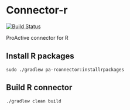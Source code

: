 # Connector-r
[![Build Status](http://jenkins.activeeon.com/buildStatus/icon?job=connector-r)](http://jenkins.activeeon.com/job/connector-r/)

ProActive connector for R

## Install R packages

```
sudo ./gradlew pa-rconnector:installrpackages
```


## Build R connector

```
./gradlew clean build
```
